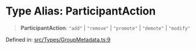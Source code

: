 # Type Alias: ParticipantAction

> **ParticipantAction**: `"add"` \| `"remove"` \| `"promote"` \| `"demote"` \| `"modify"`

Defined in: [src/Types/GroupMetadata.ts:9](https://github.com/Fokusdotid/bail/blob/c270ba4454f95d50cec87a9d90b03360fac7058e/src/Types/GroupMetadata.ts#L9)
